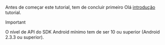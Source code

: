 Antes de começar este tutorial, tem de concluir primeiro Olá [introdução](../articles/mobile-engagement/mobile-engagement-android-get-started.md) tutorial.

> [!IMPORTANT]
> O nível de API do SDK Android mínimo tem de ser 10 ou superior (Android 2.3.3 ou superior).
> 
> 

